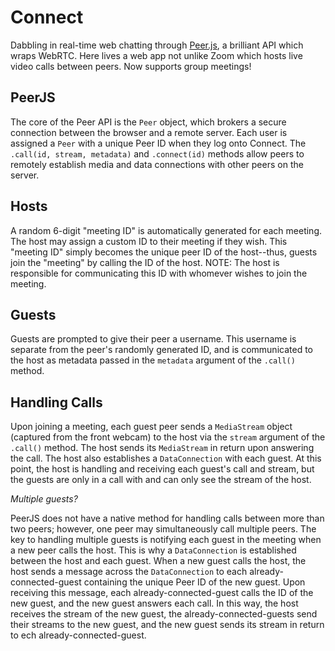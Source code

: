 # Connect
Dabbling in real-time web chatting through [Peer.js](https://peerjs.com/), a brilliant API which wraps WebRTC. Here lives a web app not unlike Zoom which hosts live video calls between peers. Now supports group meetings!

## PeerJS
The core of the Peer API is the `Peer` object, which brokers a secure connection between the browser and a remote server. Each user is assigned a `Peer` with a unique Peer ID when they log onto Connect. The `.call(id, stream, metadata)` and `.connect(id)` methods allow peers to remotely establish media and data connections with other peers on the server.

## Hosts
A random 6-digit "meeting ID" is automatically generated for each meeting. The host may assign a custom ID to their meeting if they wish. This "meeting ID" simply becomes the unique peer ID of the host--thus, guests join the "meeting" by calling the ID of the host. NOTE: The host is responsible for communicating this ID with whomever wishes to join the meeting. 

## Guests
Guests are prompted to give their peer a username. This username is separate from the peer's randomly generated ID, and is communicated to the host as metadata passed in the `metadata` argument of the `.call()` method. 

## Handling Calls
Upon joining a meeting, each guest peer sends a `MediaStream` object (captured from the front webcam) to the host via the `stream` argument of the `.call()` method. The host sends its `MediaStream` in return upon answering the call. The host also establishes a `DataConnection` with each guest. At this point, the host is handling and receiving each guest's call and stream, but the guests are only in a call with and can only see the stream of the host.

*Multiple guests?*

PeerJS does not have a native method for handling calls between more than two peers; however, one peer may simultaneously call multiple peers. The key to handling multiple guests is notifying each guest in the meeting when a new peer calls the host. This is why a `DataConnection` is established between the host and each guest. When a new guest calls the host, the host sends a message across the `DataConnection` to each already-connected-guest containing the unique Peer ID of the new guest. Upon receiving this message, each already-connected-guest calls the ID of the new guest, and the new guest answers each call. In this way, the host receives the stream of the new guest, the already-connected-guests send their streams to the new guest, and the new guest sends its stream in return to ech already-connected-guest. 
